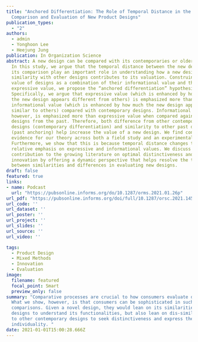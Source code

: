 ```yaml
---
title: "Anchored Differentiation: The Role of Temporal Distance in the
  Comparison and Evaluation of New Product Designs"
publication_types:
  - "2"
authors:
  - admin
  - Yonghoon Lee
  - Heejung Jung
publication: In Organization Science
abstract: A new design can be compared with its contemporaries or older designs.
  In this study, we argue that the temporal distance between the new design and
  its comparison play an important role in understanding how a new design’s
  similarity with other designs contributes to its valuation. Construing the
  value of designs as a combination of their informational value and their
  expressive value, we propose the “anchored differentiation” hypothesis.
  Specifically, we argue that expressive value (which is enhanced by how much
  the new design appears different from others) is emphasized more than
  informational value (which is enhanced by how much the new design appears
  similar to others) compared with contemporary designs. Informational value,
  however, is emphasized more than expressive value when compared against
  designs from the past. Therefore, both difference from other contemporary
  designs (contemporary differentiation) and similarity to other past designs
  (past anchoring) help increase the value of a new design. We find consistent
  evidence for our theory across both a field study and an experimental study.
  Furthermore, we show that this is because temporal distance changes the
  relative emphasis on expressive and informational values. We discuss our
  contribution to the growing literature on optimal distinctiveness and design
  innovation by offering a dynamic perspective that helps resolve the tension
  between similarities and differences in evaluating new designs.
draft: false
featured: true
links:
- name: Podcast
  url: "https://pubsonline.informs.org/do/10.1287/orms.2021.01.26p"
url_pdf: "https://pubsonline.informs.org/doi/full/10.1287/orsc.2021.1454"
url_code: ''
url_dataset: ''
url_poster: ''
url_project: ''
url_slides: ''
url_source: ''
url_video: ''

tags:
  - Product Design
  - Mixed Methods
  - Innovation
  - Evaluation
image:
  filename: featured
  focal_point: Smart
  preview_only: false
summary: "Comparative processes are crucial to how consumers evaluate design.
  What we show, however, is that consumers can be sophisticated in such
  comparisons. Given a novel design, they would lean on its similarities to past
  designs to understand its functionalities, but also lean on dis-similarities
  to other contemporary designs to seek distinctiveness and express their
  individuality. "
date: 2021-01-01T15:00:28.666Z
---
```

